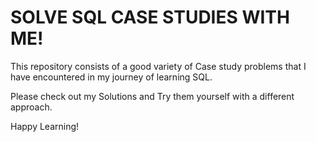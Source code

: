 # SOLVE SQL CASE STUDIES WITH ME!
This repository consists of a good variety of Case study problems that I have encountered in my journey of learning SQL.
<p>Please check out my Solutions and Try them yourself with a different approach. </p>
Happy Learning!
